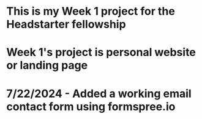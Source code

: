 # This is my Week 1 project for the Headstarter fellowship
# Week 1's project is personal website or landing page

# 7/22/2024 - Added a working email contact form using formspree.io
